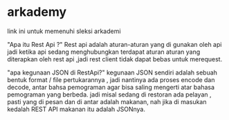 # arkademy
link ini untuk memenuhi sleksi arkademi

"Apa itu Rest Api ?"
Rest api adalah aturan-aturan yang di gunakan oleh api jadi ketika api sedang menghubungkan terdapat aturan aturan yang diterapkan oleh rest api ,jadi rest client tidak dapat bebas untuk merequest.

"apa kegunaan JSON di RestApi?"
kegunaan JSON sendiri adalah sebuah bentuk format / file pertukarannya , jadi nantinya ada proses encode dan decode, antar bahsa pemograman agar bisa saling mengerti atar bahasa pemograman yang berbeda.
jadi misal sedang di restoran ada pelayan , pasti yang di pesan dan di antar adalah makanan, nah jika di masukan kedalah REST API makanan itu adalah JSONnya.
